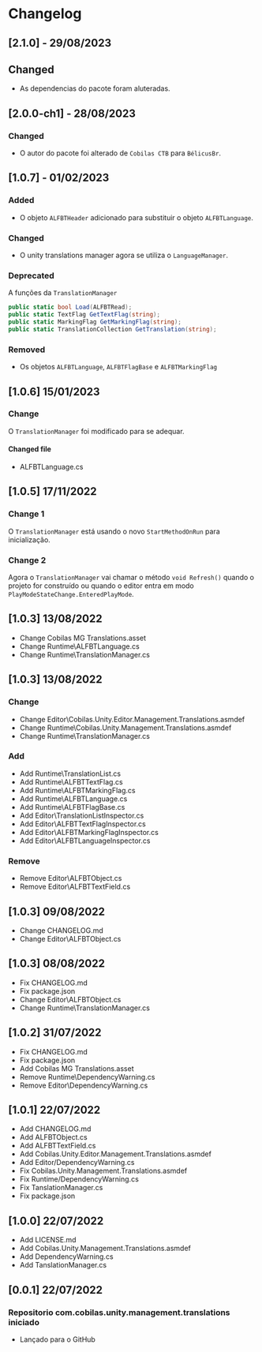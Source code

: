 # Changelog
## [2.1.0] - 29/08/2023
## Changed
- As dependencias do pacote foram aluteradas.
## [2.0.0-ch1] - 28/08/2023
### Changed
- O autor do pacote foi alterado de `Cobilas CTB` para `BélicusBr`.
## [1.0.7] - 01/02/2023
### Added
- O objeto `ALFBTHeader` adicionado para substituir o objeto `ALFBTLanguage`.
### Changed
- O unity translations manager agora se utiliza o `LanguageManager`.
### Deprecated
A funções da `TranslationManager`
````c#
public static bool Load(ALFBTRead);
public static TextFlag GetTextFlag(string);
public static MarkingFlag GetMarkingFlag(string);
public static TranslationCollection GetTranslation(string);
````
### Removed
- Os objetos `ALFBTLanguage`, `ALFBTFlagBase` e `ALFBTMarkingFlag`
## [1.0.6] 15/01/2023
### Change
O `TranslationManager` foi modificado para se adequar.
#### Changed file
- ALFBTLanguage.cs
## [1.0.5] 17/11/2022
### Change 1
O `TranslationManager` está usando o novo `StartMethodOnRun` para inicialização.
### Change 2
Agora o `TranslationManager` vai chamar o método `void Refresh()` quando o </br>
projeto for construído ou quando o editor entra em modo `PlayModeStateChange.EnteredPlayMode`.
## [1.0.3] 13/08/2022
- Change Cobilas MG Translations.asset
- Change Runtime\ALFBTLanguage.cs
- Change Runtime\TranslationManager.cs
## [1.0.3] 13/08/2022
### Change
- Change Editor\Cobilas.Unity.Editor.Management.Translations.asmdef
- Change Runtime\Cobilas.Unity.Management.Translations.asmdef
- Change Runtime\TranslationManager.cs
### Add
- Add Runtime\TranslationList.cs
- Add Runtime\ALFBTTextFlag.cs
- Add Runtime\ALFBTMarkingFlag.cs
- Add Runtime\ALFBTLanguage.cs
- Add Runtime\ALFBTFlagBase.cs
- Add Editor\TranslationListInspector.cs
- Add Editor\ALFBTTextFlagInspector.cs
- Add Editor\ALFBTMarkingFlagInspector.cs
- Add Editor\ALFBTLanguageInspector.cs
### Remove
- Remove Editor\ALFBTObject.cs
- Remove Editor\ALFBTTextField.cs
## [1.0.3] 09/08/2022
- Change CHANGELOG.md
- Change Editor\ALFBTObject.cs
## [1.0.3] 08/08/2022
- Fix CHANGELOG.md
- Fix package.json
- Change Editor\ALFBTObject.cs
- Change Runtime\TranslationManager.cs
## [1.0.2] 31/07/2022
- Fix CHANGELOG.md
- Fix package.json
- Add Cobilas MG Translations.asset
- Remove Runtime\DependencyWarning.cs
- Remove Editor\DependencyWarning.cs
## [1.0.1] 22/07/2022
- Add CHANGELOG.md
- Add ALFBTObject.cs
- Add ALFBTTextField.cs
- Add Cobilas.Unity.Editor.Management.Translations.asmdef
- Add Editor/DependencyWarning.cs
- Fix Cobilas.Unity.Management.Translations.asmdef
- Fix Runtime/DependencyWarning.cs
- Fix TanslationManager.cs
- Fix package.json
## [1.0.0] 22/07/2022
- Add LICENSE.md
- Add Cobilas.Unity.Management.Translations.asmdef
- Add DependencyWarning.cs
- Add TanslationManager.cs
## [0.0.1] 22/07/2022
### Repositorio com.cobilas.unity.management.translations iniciado
- Lançado para o GitHub